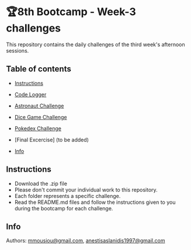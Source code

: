 # 🏆8th Bootcamp - Week-3 challenges
This repository contains the daily challenges of the third week's afternoon sessions.

## Table of contents

- [Instructions](#Instructions)

- [Code Logger](https://github.com/mmousiou/8th--Bootcamp---Week-3-challenges/blob/main/Log%20your%20code/README.md)
  
- [Astronaut Challenge](https://github.com/mmousiou/8th--Bootcamp---Week-3-challenges/blob/main/astronaut%20challenge/README.md)

- [Dice Game Challenge](https://github.com/mmousiou/8th--Bootcamp---Week-3-challenges/blob/main/default/lwc/diceGameChallenge/README.md)

- [Pokedex Challenge](https://github.com/mmousiou/8th--Bootcamp---Week-3-challenges/blob/main/default/lwc/pokedexChallenge/README.md)

- [Final Excercise] (to be added)
  
- [Info](#info)

## Instructions
* Download the .zip file
* Please don't commit your individual work to this repository.
* Each folder represents a specific challenge.
* Read the README.md files and follow the instructions given to you during the bootcamp for each challenge.

## Info
Authors: mmousiou@gmail.com, anestisaslanidis1997@gmail.com
  
